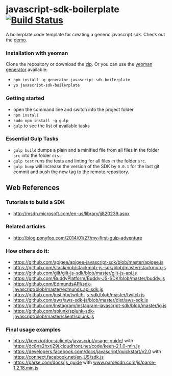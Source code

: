 javascript-sdk-boilerplate [![Build Status](https://travis-ci.org/monbro/javascript-sdk-boilerplate.svg?branch=master)](https://travis-ci.org/monbro/javascript-sdk-boilerplate)
===========================

A boilerplate code template for creating a generic javascript sdk. Check out the [demo](https://rawgit.com/monbro/javascript-sdk-boilerplate/master/example/example1.html).

### Installation with yeoman

Clone the repository or download the [zip](https://github.com/monbro/javascript-sdk-boilerplate/archive/master.zip).
Or you can use the [yeoman generator](https://www.npmjs.org/package/generator-javascript-sdk-boilerplate) available:

* ```npm install -g generator-javascript-sdk-boilerplate```
* ```yo javascript-sdk-boilerplate```

### Getting started

* open the command line and switch into the project folder
* ```npm install```
* ```sudo npm install -g gulp```
* ```gulp``` to see the list of available tasks

### Essential Gulp Tasks

* ```gulp build``` dumps a plain and a minified file from all files in the folder ```src``` into the folder ```dist```.
* ```gulp test``` runs the tests and linting for all files in the folder ```src```.
* ```gulp bump``` will increase the version of the SDK by ```0.0.1``` for the last git commit and push the new tag to the remote repository.

## Web References

### Tutorials to build a SDK

* http://msdn.microsoft.com/en-us/library/jj820239.aspx

### Related articles

* http://blog.ponyfoo.com/2014/01/27/my-first-gulp-adventure

### How others do it:

* https://github.com/apigee/apigee-javascript-sdk/blob/master/apigee.js
* https://github.com/stackmob/stackmob-js-sdk/blob/master/stackmob.js
* https://github.com/gilt/gilt-js-sdk/blob/master/gilt-js-api.js
* https://github.com/BuddyPlatform/Buddy-JS-SDK/blob/master/buddy.js
* https://github.com/EdmundsAPI/sdk-javascript/blob/master/edmunds.api.sdk.js
* https://github.com/justintv/twitch-js-sdk/blob/master/twitch.js
* https://github.com/aws/aws-sdk-js/blob/master/dist/aws-sdk.js
* https://github.com/Instagram/instagram-javascript-sdk/blob/master/ig.js
* https://github.com/splunk/splunk-sdk-javascript/blob/master/client/splunk.js

### Final usage examples

* https://keen.io/docs/clients/javascript/usage-guide/ with https://dc8na2hxrj29i.cloudfront.net/code/keen-2.1.0-min.js
* https://developers.facebook.com/docs/javascript/quickstart/v2.0 with https://connect.facebook.net/en_US/sdk.js
* https://parse.com/docs/js_guide with www.parsecdn.com/js/parse-1.2.18.min.js
